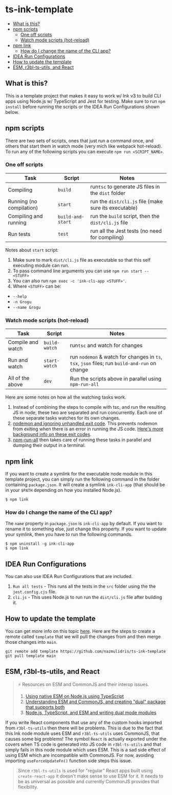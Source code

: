 # ts-ink-template

<!-- START doctoc generated TOC please keep comment here to allow auto update -->
<!-- DON'T EDIT THIS SECTION, INSTEAD RE-RUN doctoc TO UPDATE -->

- [What is this?](#what-is-this)
- [npm scripts](#npm-scripts)
  - [One off scripts](#one-off-scripts)
  - [Watch mode scripts (hot-reload)](#watch-mode-scripts-hot-reload)
- [npm link](#npm-link)
  - [How do I change the name of the CLI app?](#how-do-i-change-the-name-of-the-cli-app)
- [IDEA Run Configurations](#idea-run-configurations)
- [How to update the template](#how-to-update-the-template)
- [ESM, r3bl-ts-utils, and React](#esm-r3bl-ts-utils-and-react)

<!-- END doctoc generated TOC please keep comment here to allow auto update -->

## What is this?

This is a template project that makes it easy to work w/ Ink v3 to build CLI apps using Node.js w/
TypeScript and Jest for testing. Make sure to run `npm install` before running the scripts or the
IDEA Run Configurations shown below.

## npm scripts

There are two sets of scripts, ones that just run a command once, and others that start them in
watch mode (very mich like webpack hot-reload). To run any of the following scripts you can execute
`npm run <SCRIPT_NAME>`.

### One off scripts

| Task                     | Script            | Notes                                                 |
| ------------------------ | ----------------- | ----------------------------------------------------- |
| Compiling                | `build`           | run`tsc` to generate JS files in the `dist` folder    |
| Running (no compilation) | `start`           | run the `dist/cli.js` file (make sure its executable) |
| Compiling and running    | `build-and-start` | run the `build` script, then the `dist/cli.js` file   |
| Run tests                | `test`            | run all the Jest tests (no need for compiling)        |

Notes about `start` script:

1. Make sure to mark `dist/cli.js` file as executable so that this self executing module can run.
2. To pass command line arguments you can use `npm run start -- <STUFF>`
3. You can also run `npm exec -c 'ink-cli-app <STUFF>'`.
4. Where `<STUFF>` can be:

- `--help`
- `-n Grogu`
- `--name Grogu`

### Watch mode scripts (hot-reload)

| Task              | Script        | Notes                                                                                         |
| ----------------- | ------------- | --------------------------------------------------------------------------------------------- |
| Compile and watch | `build-watch` | run`tsc` and watch for changes                                                                |
| Run and watch     | `start-watch` | run `nodemon` & watch for changes in `ts`, `tsx`, `json` files; run `build-and-run` on change |
| All of the above  | `dev`         | Run the scripts above in parallel using `npm-run-all`                                         |

Here are some notes on how all the watching tasks work.

1. Instead of combining the steps to compile with tsc, and run the resulting JS in node, these two
   are separated and run concurrently. Each one of these separate tasks watches for its own changes.
2. [nodemon and ignoring unhandled exit code][w-1]. This prevents nodemon from exiting when there is
   an error in running the JS code. [Here's more background info on these exit codes][w-2].
3. [npm-run-all][w-3] then takes care of running these tasks in parallel and dumping their output in
   a terminal.

<!-- prettier-ignore-start -->

[w-1]: https://nicedoc.io/remy/nodemon/blob/master/faq.md#error-process-failed-unhandled-exit-code-2
[w-2]: https://remysharp.com/2018/01/08/a-clean-exit#changing-exit-codes
[w-3]: https://github.com/mysticatea/npm-run-all

<!-- prettier-ignore-end -->

## npm link

If you want to create a symlink for the executable node module in this template project, you can
simply run the following command in the folder containing `package.json`. It will create a symlink
`ink-cli-app` (that should be in your `$PATH` depending on how you installed Node.js).

```shell
$ npm link
```

### How do I change the name of the CLI app?

The `name` property in `package.json` is `ink-cli-app` by default. If you want to rename it to
something else, just change this property. If you want to update your symlink, then you have to run
the following commands.

```shell
$ npm uninstall -g ink-cli-app
$ npm link
```

## IDEA Run Configurations

You can also use IDEA Run Configurations that are included.

1. `Run all tests` - This runs all the tests in the `src` folder using the the `jest.config.cjs`
   file.
2. `cli.js` - This uses Node.js to run run the `dist/cli.js` file after building it.

## How to update the template

You can get more info on this topic [here](https://stackoverflow.com/a/56577320/2085356). Here are
the steps to create a remote called `template` that we will pull the changes from and then merge
those changes into `main`.

```shell
git remote add template https://github.com/nazmulidris/ts-ink-template
git pull template main
```

## ESM, r3bl-ts-utils, and React

> ⚡ Resources on ESM and CommonJS and their interop issues.
>
> 1. [Using native ESM on Node.js using TypeScript][e-2]
> 2. [Understanding ESM and CommonJS, and creating "dual" package that supports both][e-3]
> 3. [Node.js, TypeScript, and ESM and writing dual mode modules][e-1]

<!-- prettier-ignore-start -->

[e-1]: https://gils-blog.tayar.org/posts/using-jsm-esm-in-nodejs-a-practical-guide-part-1/
[e-2]: https://2ality.com/2021/06/typescript-esm-nodejs.html
[e-3]: https://redfin.engineering/node-modules-at-war-why-commonjs-and-es-modules-cant-get-along-9617135eeca1

<!-- prettier-ignore-end -->

If you write React components that use any of the custom hooks imported from `r3bl-ts-utils` then
there will be problems. This is due to the fact that this Ink node module uses ESM and
`r3bl-ts-utils` uses CommonJS, that causes some big problems! The symbol `React` is actually
exported under the covers when TS code is generated into JS code in `r3bl-ts-utils` and that simply
fails in this node module which uses ESM. This is a sad side effect of using ESM which are
incompatible with CommonJS. For now, avoiding importing `useForceUpdateFn()` function side steps
this issue.

> Since `r3bl-ts-utils` is used for "regular" React apps built using `create-react-app` it doesn't
> make sense to use ESM for it. It needs to be as universal as possible and currently CommonJS
> provides that flexibility.

